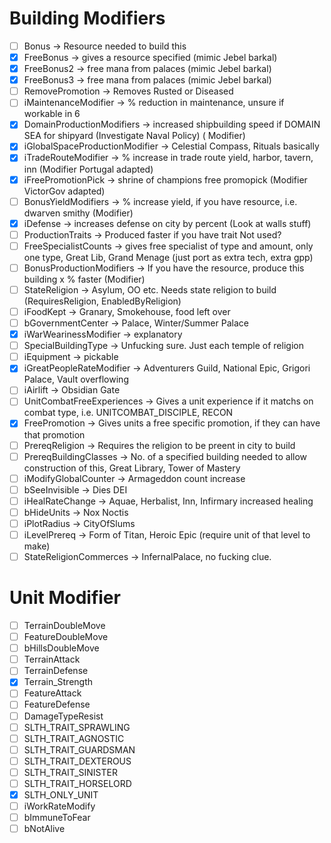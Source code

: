 # Building Modifiers
- [ ] Bonus -> Resource needed to build this
- [x] FreeBonus -> gives a resource specified (mimic Jebel barkal)
- [x] FreeBonus2 -> free mana from palaces (mimic Jebel barkal)
- [x] FreeBonus3 -> free mana from palaces (mimic Jebel barkal)
- [ ] RemovePromotion -> Removes Rusted or Diseased
- [ ] iMaintenanceModifier -> % reduction in maintenance, unsure if workable in 6
- [x] DomainProductionModifiers -> increased shipbuilding speed if DOMAIN SEA for shipyard (Investigate Naval Policy) ( Modifier)
- [x] iGlobalSpaceProductionModifier -> Celestial Compass, Rituals basically
- [x] iTradeRouteModifier -> % increase in trade route yield, harbor, tavern, inn (Modifier Portugal adapted)
- [x] iFreePromotionPick -> shrine of champions free promopick (Modifier VictorGov adapted)
- [ ] BonusYieldModifiers -> % increase yield, if you have resource, i.e. dwarven smithy (Modifier)
- [x] iDefense -> increases defense on city by percent   (Look at walls stuff)
- [ ] ProductionTraits -> Produced faster if you have trait    Not used?
- [ ] FreeSpecialistCounts -> gives free specialist of type and amount, only one type, Great Lib, Grand Menage (just port as extra tech, extra gpp)
- [ ] BonusProductionModifiers -> If you have the resource, produce this building x % faster (Modifier)
- [ ] StateReligion -> Asylum, OO etc. Needs state religion to build (RequiresReligion, EnabledByReligion)
- [ ] iFoodKept -> Granary, Smokehouse, food left over
- [ ] bGovernmentCenter -> Palace, Winter/Summer Palace
- [x] iWarWearinessModifier -> explanatory
- [ ] SpecialBuildingType -> Unfucking sure. Just each temple of religion
- [ ] iEquipment -> pickable
- [x] iGreatPeopleRateModifier -> Adventurers Guild, National Epic, Grigori Palace, Vault overflowing
- [ ] iAirlift -> Obsidian Gate
- [ ] UnitCombatFreeExperiences -> Gives a unit experience if it matchs on combat type, i.e. UNITCOMBAT_DISCIPLE, RECON
- [x] FreePromotion -> Gives units a free specific promotion, if they can have that promotion
- [ ] PrereqReligion -> Requires the religion to be preent in city to build
- [ ] PrereqBuildingClasses -> No. of a specified building needed to allow construction of this, Great Library, Tower of Mastery
- [ ] iModifyGlobalCounter -> Armageddon count increase
- [ ] bSeeInvisible -> Dies DEI
- [ ] iHealRateChange -> Aquae, Herbalist, Inn, Infirmary increased healing
- [ ] bHideUnits -> Nox Noctis
- [ ] iPlotRadius -> CityOfSlums
- [ ] iLevelPrereq -> Form of Titan, Heroic Epic (require unit of that level to make)
- [ ] StateReligionCommerces -> InfernalPalace, no fucking clue.
# Unit Modifier
- [ ] TerrainDoubleMove
- [ ] FeatureDoubleMove
- [ ] bHillsDoubleMove
- [ ] TerrainAttack
- [ ] TerrainDefense
- [x] Terrain_Strength
- [ ] FeatureAttack
- [ ] FeatureDefense
- [ ] DamageTypeResist
- [ ] SLTH_TRAIT_SPRAWLING
- [ ] SLTH_TRAIT_AGNOSTIC
- [ ] SLTH_TRAIT_GUARDSMAN
- [ ] SLTH_TRAIT_DEXTEROUS
- [ ] SLTH_TRAIT_SINISTER
- [ ] SLTH_TRAIT_HORSELORD
- [x] SLTH_ONLY_UNIT
- [ ] iWorkRateModify
- [ ] bImmuneToFear
- [ ] bNotAlive
